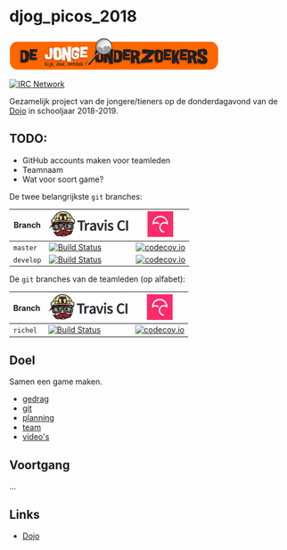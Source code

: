 # djog_picos_2018

![Logo van De Jonge Onderzoekers Groningen](plaatjes/djog.png)

[![IRC Network](https://img.shields.io/badge/irc-%23djog_picos_2018-blue.svg "IRC Freenode")](https://webchat.freenode.net/?channels=djog_picos_2018)

Gezamelijk project van de jongere/tieners 
op de donderdagavond van de [Dojo](https://github.com/richelbilderbeek/Dojo) in schooljaar 2018-2019.

## TODO:

 * GitHub accounts maken voor teamleden
 * Teamnaam
 * Wat voor soort game?


De twee belangrijkste `git` branches:

Branch|[![Travis CI logo](plaatjes/travis.png)](https://travis-ci.org)|[![Codecov logo](plaatjes/codecov.png)](https://www.codecov.io)
---|---|---
`master`|[![Build Status](https://travis-ci.org/richelbilderbeek/djog_picos_2018.svg?branch=master)](https://travis-ci.org/richelbilderbeek/djog_picos_2018/branches) | [![codecov.io](https://codecov.io/github/richelbilderbeek/djog_picos_2018/coverage.svg?branch=master)](https://codecov.io/github/richelbilderbeek/djog_picos_2018?branch=master)
`develop`|[![Build Status](https://travis-ci.org/richelbilderbeek/djog_picos_2018.svg?branch=develop)](https://travis-ci.org/richelbilderbeek/djog_picos_2018/branches) | [![codecov.io](https://codecov.io/github/richelbilderbeek/djog_picos_2018/coverage.svg?branch=develop)](https://codecov.io/github/richelbilderbeek/djog_picos_2018?branch=develop)

De `git` branches van de teamleden (op alfabet):

Branch|[![Travis CI logo](plaatjes/travis.png)](https://travis-ci.org)|[![Codecov logo](plaatjes/codecov.png)](https://www.codecov.io)
---|---|---
`richel`|[![Build Status](https://travis-ci.org/richelbilderbeek/djog_picos_2018.svg?branch=richel)](https://travis-ci.org/richelbilderbeek/djog_picos_2018/branches) | [![codecov.io](https://codecov.io/github/richelbilderbeek/djog_picos_2018/coverage.svg?branch=richel)](https://codecov.io/github/richelbilderbeek/djog_picos_2018?branch=richel)

## Doel

Samen een game maken.

  * [gedrag](doc/gedrag.md)
  * [git](doc/git.md)
  * [planning](doc/planning.md)
  * [team](team/README.md)
  * [video's](doc/videos.md)

## Voortgang

...

## Links

 * [Dojo](https://github.com/richelbilderbeek/Dojo)
